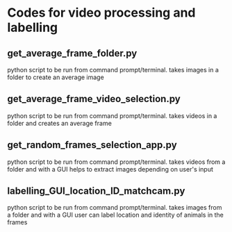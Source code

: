 # Codes for video processing and labelling

## get_average_frame_folder.py
python script to be run from command prompt/terminal. takes images in a folder to create an average image

## get_average_frame_video_selection.py
python script to be run from command prompt/terminal. takes videos in a folder and creates an average frame

## get_random_frames_selection_app.py
python script to be run from command prompt/terminal. takes videos from a folder and with a GUI helps to extract images depending on user's input

## labelling_GUI_location_ID_matchcam.py
python script to be run from command prompt/terminal. takes images from a folder and with a GUI user can label location and identity of animals in the frames
